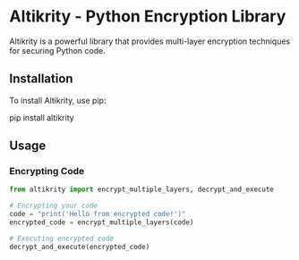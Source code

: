 # Altikrity - Python Encryption Library

Altikrity is a powerful library that provides multi-layer encryption techniques for securing Python code.

## Installation

To install Altikrity, use pip:

pip install altikrity


## Usage

### Encrypting Code

```python
from altikrity import encrypt_multiple_layers, decrypt_and_execute

# Encrypting your code
code = "print('Hello from encrypted code!')"
encrypted_code = encrypt_multiple_layers(code)

# Executing encrypted code
decrypt_and_execute(encrypted_code)
